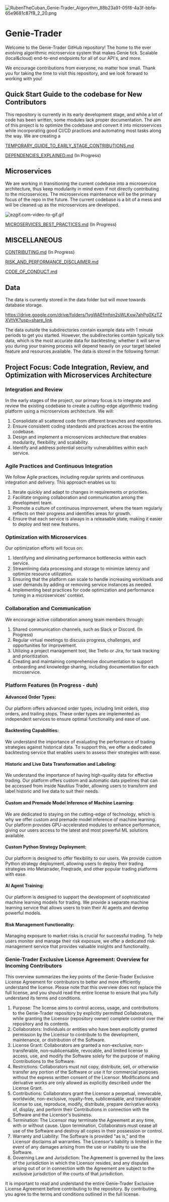 ![RubenTheCuban_Genie-Trader_Algorythm_88b23a91-05f8-4a3f-bbfa-65e9681c87f8_2_20.png](static%2FRubenTheCuban_Genie-Trader_Algorythm_88b23a91-05f8-4a3f-bbfa-65e9681c87f8_2_20.png)

# Genie-Trader  

Welcome to the Genie-Trader GitHub repository! The home to the ever evolving algorithmic microservice system that makes 
Genie tick. Scalable (local&cloud) end-to-end endpoints for all of our API's, and more.

We encourage contributions from everyone, no matter how small. Thank you for taking the time to visit this repository, 
and we look forward to working with you!


## Quick Start Guide to the codebase for New Contributors

This repository is currently in its early development stage, and while a 
lot of code has been written, some modules lack proper documentation. The aim of this project is to optimize the 
codebase and convert it into microservices while incorporating good CI/CD practices and automating most tasks along 
the way. We are creating a 

[TEMPORARY_GUIDE_TO_EARLY_STAGE_CONTRIBUTIONS.md](TEMPORARY_GUIDE_TO_EARLY_STAGE_CONTRIBUTIONS.md)

[DEPENDENCIES_EXPLAINED.md](DEPENDENCIES_EXPLAINED.md) (In Progress)

## Microservices
We are working in transitioning the current codebase into a microservice architecture, thus keep modularity in mind even 
if not directly contributing to the microservices.  The microservices maintenance will be the primary focus of the repo 
in the future. The current codebase is a bit of a mess and will be cleaned up as the microservices are developed.

![ezgif.com-video-to-gif.gif](static%2Fezgif.com-video-to-gif.gif)

[MICROSERVICES_BEST_PRACTICES.md](MICROSERVICES_BEST_PRACTICES.md) (In Progress)

## MISCELLANEOUS
[CONTRIBUTING.md](CONTRIBUTING.md) (In Progress)

[RISK_AND_PERFORMANCE_DISCLAIMER.md](RISK_AND_PERFORMANCE_DISCLAIMER.md) 

[CODE_OF_CONDUCT.md](CODE_OF_CONDUCT.md) 

## Data

The data is currently stored in the data folder but will move towards database storage. 

https://drive.google.com/drive/folders/1ygWAEfmfqn2sWLKxw7ahPg0XzTZXVtVK?usp=share_link

The data outside the subdirectories contain example data with 1 minute periods to get you started. However, the subdirectories contain typically tick data, which is the most accurate data for backtesting; whether it will serve you during your training process will depend heavily on your target labeled feature and resources available. The data is stored in the following format:

## Project Focus: Code Integration, Review, and Optimization with Microservices Architecture

### Integration and Review

In the early stages of the project, our primary focus is to integrate and review the existing codebase to create a cutting-edge algorithmic trading platform using a microservices architecture. We will:

1. Consolidate all scattered code from different branches and repositories.
2. Ensure consistent coding standards and practices across the entire codebase.
3. Design and implement a microservices architecture that enables modularity, flexibility, and scalability.
4. Identify and address potential security vulnerabilities within each service.

### Agile Practices and Continuous Integration

We follow Agile practices, including regular sprints and continuous integration and delivery. This approach enables us to:

1. Iterate quickly and adapt to changes in requirements or priorities.
2. Facilitate ongoing collaboration and communication among the development team.
3. Promote a culture of continuous improvement, where the team regularly reflects on their progress and identifies areas for growth.
4. Ensure that each service is always in a releasable state, making it easier to deploy and test new features.

### Optimization with Microservices

Our optimization efforts will focus on:

1. Identifying and eliminating performance bottlenecks within each service.
2. Streamlining data processing and storage to minimize latency and optimize resource utilization.
3. Ensuring that the platform can scale to handle increasing workloads and user demands by adding or removing service instances as needed.
4. Implementing best practices for code optimization and performance tuning in a microservices' context.

### Collaboration and Communication

We encourage active collaboration among team members through:

1. Shared communication channels, such as Slack or Discord. (In Progress)
2. Regular virtual meetings to discuss progress, challenges, and opportunities for improvement.
3. Utilizing a project management tool, like Trello or Jira, for task tracking and prioritization.
4. Creating and maintaining comprehensive documentation to support onboarding and knowledge sharing, including documentation for each microservice.

### Platform Features (In Progress - duh)

#### Advanced Order Types: 

Our platform offers advanced order types, including limit orders, stop orders, and trailing stops. These order types are implemented as independent services to ensure optimal functionality and ease of use.

#### Backtesting Capabilities: 

We understand the importance of evaluating the performance of trading strategies against historical data. To support this, we offer a dedicated backtesting service that enables users to assess their strategies with ease.

#### Historic and Live Data Transformation and Labeling: 

We understand the importance of having high-quality data for effective trading. Our platform offers custom and automatic data pipelines that can be accessed from inside Nautilus Trader, allowing users to transform and label historic and live data to suit their needs.

#### Custom and Premade Model Inference of Machine Learning: 

We are dedicated to staying on the cutting-edge of technology, which is why we offer custom and premade model inference of machine learning. Our platform provides GPU-accelerated modules to enhance performance, giving our users access to the latest and most powerful ML solutions available.

#### Custom Python Strategy Deployment: 

Our platform is designed to offer flexibility to our users. We provide custom Python strategy deployment, allowing users to deploy their trading strategies into Metatrader, Freqtrade, and other popular trading platforms with ease.

#### AI Agent Training: 

Our platform is designed to support the development of sophisticated machine learning models for trading. We provide a separate machine learning service that allows users to train their AI agents and develop powerful models.

#### Risk Management Functionality: 

Managing exposure to market risks is crucial for successful trading. To help users monitor and manage their risk exposure, we offer a dedicated risk management service that provides valuable insights and functionality.
### Genie-Trader Exclusive License Agreement: Overview for Incoming Contributors

This overview summarizes the key points of the Genie-Trader Exclusive License Agreement for contributors to better and more efficiently understand the license. Please note that this overview does not replace the full license, and you should read the entire license to ensure that you fully understand its terms and conditions.

1. Purpose: The license aims to control access, usage, and contributions to the Genie-Trader repository by explicitly permitted Collaborators, while granting the Licensor (repository owner) complete control over the repository and its contents.
2. Collaborators: Individuals or entities who have been explicitly granted permission by the Licensor to contribute to the development, maintenance, or distribution of the Software. 
3. License Grant: Collaborators are granted a non-exclusive, non-transferable, non-sublicensable, revocable, and limited license to access, use, and modify the Software solely for the purpose of making Contributions to the Software. 
4. Restrictions: Collaborators must not copy, distribute, sell, or otherwise transfer any portion of the Software or use it for commercial purposes without the express written consent of the Licensor. Modifications and derivative works are only allowed as explicitly described under the License Grant. 
5. Contributions: Collaborators grant the Licensor a perpetual, irrevocable, worldwide, non-exclusive, royalty-free, sublicensable, and transferable license to use, reproduce, modify, distribute, prepare derivative works of, display, and perform their Contributions in connection with the Software and the Licensor's business. 
6. Termination: The Licensor may terminate the Agreement at any time, with or without cause. Upon termination, Collaborators must cease all use of the Software and destroy all copies in their possession or control.
7. Warranty and Liability: The Software is provided "as is," and the Licensor disclaims all warranties. The Licensor's liability is limited in the event of any damages arising from the use or inability to use the Software. 
8. Governing Law and Jurisdiction: The Agreement is governed by the laws of the jurisdiction in which the Licensor resides, and any disputes arising out of or in connection with the Agreement are subject to the exclusive jurisdiction of the courts of that jurisdiction.

It is important to read and understand the entire Genie-Trader Exclusive License Agreement before contributing to the repository. By contributing, you agree to the terms and conditions outlined in the full license.



